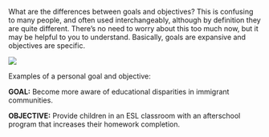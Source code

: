 What are the differences between goals and objectives? This is confusing to many people, and often used interchangeably, although by definition they are quite different. There’s no need to worry about this too much now, but it may be helpful to you to understand. Basically, goals are expansive and objectives are specific.

<div class='row'><div class='col-md-5'>

![](/img/game/articles/6265.png)

</div><div class='col-md-7'>

Examples of a personal goal and objective:

__GOAL:__ Become more aware of educational disparities in immigrant communities.

__OBJECTIVE:__ Provide children in an ESL classroom with an afterschool program that increases their homework completion.

</div></div>
